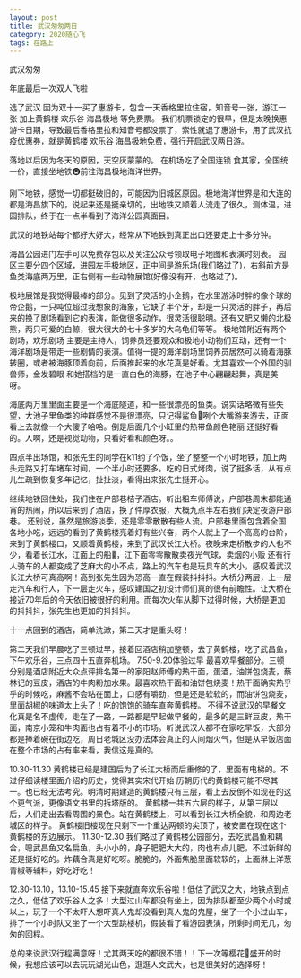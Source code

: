 ```yaml
---
layout: post
title: 武汉匆匆两日
category: 2020随心飞
tags: 在路上
---
```


武汉匆匆

年底最后一次双人飞啦 
<!-- more -->
选了武汉 因为双十一买了惠游卡，包含一天香格里拉住宿，知音号一张，游江一张 加上黄鹤楼 欢乐谷 海昌极地 等免费票。
我们机票锁定的很早，但是太晚换惠游卡日期，导致最后香格里拉和知音号都没票了，索性就退了惠游卡，用了武汉抗疫优惠券，就是黄鹤楼 欢乐谷 海昌极地免费，强行开启武汉两日游。


落地以后因为冬天的原因，天空灰蒙蒙的。
在机场吃了全国连锁 食其家，全国统一价，直接坐地铁🚇前往海昌极地海洋世界。

刚下地铁，感觉一切都挺破旧的，可能因为旧城区原因。极地海洋世界是和大连的都是海昌旗下的，说起来还是挺亲切的，出地铁又顺着人流走了很久，测体温，进园排队，终于在一点半看到了海洋公园真面目。

武汉的地铁站每个都好大好大，经常从下地铁到真正出口还要走上十多分钟。

海昌公园进门左手可以免费存包以及关注公众号领取电子地图和表演时刻表。
园区主要分四个区域，进园左手极地区，正中间是游乐场(我们略过了)，右斜前方是鱼类海底两万里，正右侧有一些动物展馆(好像没有开，也略过了)。

极地展馆是我觉得最棒的部分。见到了灵活的小企鹅，在水里游泳时胖的像个球的帝企鹅，一只吨位超过我想象的海象，它缺了半个牙，却是一只灵活的胖子，再后来的换了剧场看到它的表演，能做很多动作，很灵活很聪明。还有又肥又懒的北极熊，两只可爱的白鲸，很大很大的七十多岁的大乌龟们等等。
极地馆附近有两个剧场，欢乐剧场 主要是主持人，饲养员还要观众和极地小动物们互动，还有一个海洋剧场是带走一些剧情的表演。值得一提的海洋剧场里饲养员居然可以骑着海豚转圈，或者被海豚顶着向前，后面推起来的水花真是好看。尤其喜欢一个外国的驯兽师，金发碧眼 和她搭档的是一直白色的海豚，在池子中心翩翩起舞，真是美呀。

海底两万里里面主要是一个海底隧道，和一些很漂亮的鱼类。说实话略微有些失望，大池子里鱼类的种群感觉不是很漂亮，只记得鲨鱼🦈咧个大嘴游来游去，正面看上去就像一个大傻子哈哈。倒是后面几个小缸里的热带鱼颜色艳丽 还挺好看的。人啊，还是视觉动物，只看好看和颜色呀。。

四点半出场馆，和张先生的同学在k11约了个饭，坐了整整一个小时地铁，加上两头走路又打车堵车时间，一个半小时还要多。吃的日式烤肉，说了挺多话，从有点儿生疏到恢复多年记忆，扯扯淡，看得出来张先生挺开心。

继续地铁回住处，我们住在户部巷桔子酒店。听出租车师傅说，户部巷周末都能通宵的热闹，所以后来到了酒店，换了件厚衣服，大概九点半左右我们决定夜游户部巷。
还别说，虽然是旅游淡季，还是零零散散有些人流。户部巷里面包含着全国各地小吃，远远的看到了黄鹤楼亮着灯有些兴奋，两个人就上了一个高高的台阶，来到了黄鹤楼口，又顺着黄鹤楼，来到了武汉长江大桥。夜晚来走桥散步的人也不少，看着长江水，江面上的船🚢，江下面零零散散卖夜光气球，卖烟的小贩 还有行人骑车的人都变成了芝麻大的小不点，路上的汽车也是玩具车的大小，感叹着武汉长江大桥可真高啊！高到张先生因为恐高一直在假装抖抖抖。大桥分两层，上一层走汽车和行人，下一层走火车，感叹建国之初设计师们真的很有前瞻性。让大桥在接近70年后的今天依旧被很好的利用。而每次火车从脚下过得时候，大桥是更加的抖抖抖，张先生也更加的抖抖抖。

十一点回到的酒店，简单洗漱，第二天才是重头呀！

第二天我们早晨吃了三顿过早，接着回酒店稍加整顿，去了黄鹤楼，吃了武昌鱼，下午欢乐谷，三点四十五直奔机场。
7.50-9.20体验过早
最喜欢早餐部分。三顿分别是酒店附近大众点评排名第一的家阳赵师傅的热干面，蛋酒，油饼包烧麦，蔡林记的豆皮，酒店的牛肉粉加水果。最喜欢热干面和油饼包烧麦！热干面确实热乎乎的时候吃，麻酱不会粘在面上，口感有嚼劲，但是还是软软的，而油饼包烧麦，里面胡椒的味道太上头了！吃的饱饱的骑车直奔黄鹤楼。
不得不说武汉的早餐文化真是名不虚传，走在了一路，一路都是早起做早餐的，最多的是三鲜豆皮，热干面，南京小笼和牛肉面也占有着不小的市场。听说武汉人都不在家吃早饭，大部分都是捧着碗在街边吃，周日老城区没办法体会真正的人间烟火气，但是从早饭店面在整个市场的占有率来看，我信这是真的。

10.30-11.30
黄鹤楼已经是建国后为了长江大桥而后重修的了，里面有电梯的。不过仔细读楼里面介绍的历史，觉得其实宋代开始 历朝历代的黄鹤楼可能不尽其一。也已经无法考究。明清时期建造的黄鹤楼只有三层，看上去反倒不如现在的这个更气派，更像语文书里的拆塔版的。
黄鹤楼一共五六层的样子，从第三层以后，人们走出去看周围的景色。站在黄鹤楼上，可以看到长江大桥全貌，和周边老城区的样子。
黄鹤楼旧楼现在只剩下一个重达两顿的尖顶了，被安置在现在这个黄鹤楼的东边展示。
11.30-12.30
我们略过了黄鹤楼公园部分，去吃武昌鱼和耦合，嗯武昌鱼又名扁鱼，头小小的，身子肥肥大大的，肉也有点儿肥，不过新鲜的还是挺好吃的。炸藕合真是好吃呀。脆脆的，外面焦脆里面软软的，上面淋上洋葱青椒等辅料，好吃好吃！

12.30-13.10，13.10-15.45
接下来就直奔欢乐谷啦！低估了武汉之大，地铁点到点之久，低估了欢乐谷人之多！大型过山车都没有坐上，因为排队都至少两个小时或以上，玩了一个不太吓人想吓真人鬼却没看到真人鬼的鬼屋，坐了一个小过山车，排了一个小时队又坐了一个大型跳楼机，假装看了看游园表演，所剩时间无几，匆匆的回程。

总的来说武汉行程满意呀！尤其两天吃的都很不错！！下一次等樱花🌸盛开的时候，我想应该可以去玩玩湖光山色，逛逛人文武大，也是很美好的选择呀！